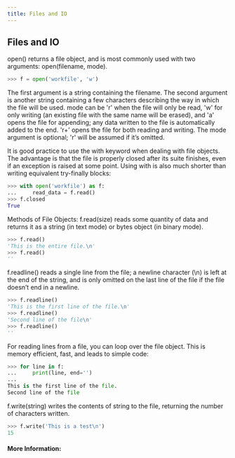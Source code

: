 ```yaml
---
title: Files and IO
---
```

## Files and IO
open() returns a file object, and is most commonly used with two arguments: open(filename, mode).

```python
>>> f = open('workfile', 'w')
```

The first argument is a string containing the filename. The second argument is another string containing a few characters describing the way in which the file will be used. mode can be 'r' when the file will only be read, 'w' for only writing (an existing file with the same name will be erased), and 'a' opens the file for appending; any data written to the file is automatically added to the end. 'r+' opens the file for both reading and writing. The mode argument is optional; 'r' will be assumed if it’s omitted.

It is good practice to use the with keyword when dealing with file objects. The advantage is that the file is properly closed after its suite finishes, even if an exception is raised at some point. Using with is also much shorter than writing equivalent try-finally blocks:

```python
>>> with open('workfile') as f:
...     read_data = f.read()
>>> f.closed
True
```

 Methods of File Objects:
 f.read(size) reads some quantity of data and returns it as a string (in text mode) or bytes object (in binary mode).
 
 ```python
 >>> f.read()
'This is the entire file.\n'
>>> f.read()
''
 ```
 
 f.readline() reads a single line from the file; a newline character (\n) is left at the end of the string, and is only omitted on the last line of the file if the file doesn’t end in a newline.
 
 ```python
 >>> f.readline()
'This is the first line of the file.\n'
>>> f.readline()
'Second line of the file\n'
>>> f.readline()
''
 ```
 
 For reading lines from a file, you can loop over the file object. This is memory efficient, fast, and leads to simple code:
 
 ```python
 >>> for line in f:
...     print(line, end='')
...
This is the first line of the file.
Second line of the file
 ```
 
 f.write(string) writes the contents of string to the file, returning the number of characters written.

```python
>>> f.write('This is a test\n')
15
```

#### More Information:
<!-- Please add any articles you think might be helpful to read before writing the article -->


